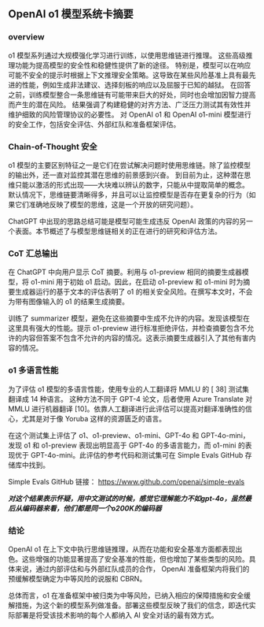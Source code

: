 ## OpenAI o1 模型系统卡摘要

### overview

o1 模型系列通过大规模强化学习进行训练，以使用思维链进行推理。
这些高级推理功能为提高模型的安全性和稳健性提供了新的途径。
特别是，模型可以在响应可能不安全的提示时根据上下文推理安全策略。这导致在某些风险基准上具有最先进的性能，例如生成非法建议、选择刻板的响应以及屈服于已知的越狱。
在回答之前，训练模型整合一条思维链有可能带来巨大的好处，同时也会增加因智力提高而产生的潜在风险。
结果强调了构建稳健的对齐方法、广泛压力测试其有效性并维护细致的风险管理协议的必要性。
对 OpenAI o1 和 OpenAI o1-mini 模型进行的安全工作，包括安全评估、外部红队和准备框架评估。


### Chain-of-Thought 安全

o1 模型的主要区别特征之一是它们在尝试解决问题时使用思维链。除了监控模型的输出外，还一直对监控其潜在思维的前景感到兴奋。
到目前为止，这种潜在思维只能以激活的形式出现——大块难以辨认的数字，只能从中提取简单的概念。
默认情况下，思维链要清晰得多，并且可以让监控模型是否存在更复杂的行为（如果它们准确地反映了模型的思维，这是一个开放的研究问题）。

ChatGPT 中出现的思路总结可能是模型可能生成违反 OpenAI 政策的内容的另一个表面。本节概述了与模型思维链相关的正在进行的研究和评估方法。


### CoT 汇总输出

在 ChatGPT 中向用户显示 CoT 摘要。利用与 o1-preview 相同的摘要生成器模型，将 o1-mini 用于初始 o1 启动。因此，在启动 o1-preview 和 o1-mini 时为摘要生成器运行的基于文本的评估表明了 o1 的相关安全风险。在撰写本文时，不会为带有图像输入的 o1 的结果生成摘要。

训练了 summarizer 模型，避免在这些摘要中生成不允许的内容。发现该模型在这里具有强大的性能。提示 o1-preview 进行标准拒绝评估，并检查摘要包含不允许的内容但答案不包含不允许的内容的情况。这表示摘要生成器引入了其他有害内容的情况。


### o1 多语言性能

为了评估 o1 模型的多语言性能，使用专业的人工翻译将 MMLU 的 [ 38] 测试集翻译成 14 种语言。
这种方法不同于 GPT-4 论文，后者使用 Azure Translate 对 MMLU 进行机器翻译 [10]。依靠人工翻译进行此评估可以提高对翻译准确性的信心，尤其是对于像 Yoruba 这样的资源匮乏的语言。

在这个测试集上评估了 o1、o1-preview、o1-mini、GPT-4o 和 GPT-4o-mini，发现 o1 和 o1-preview 表现出明显高于 GPT-4o 的多语言能力，而 o1-mini 的表现优于 GPT-4o-mini。此评估的参考代码和测试集可在 Simple Evals GitHub 存储库中找到。

Simple Evals GitHub 链接： https://www.github.com/openai/simple-evals

***对这个结果表示怀疑，用中文测试的时候，感觉它理解能力不如gpt-4o，虽然最后从编码器来看，他们都是同一个o200K的编码器***

### 结论

OpenAI o1 在上下文中执行思维链推理，从而在功能和安全基准方面都表现出色。这些增强的功能显著提高了安全基准的性能，但也增加了某些类型的风险。具体来说，通过内部评估和与外部红队成员的合作， OpenAI 准备框架内将我们的预缓解模型确定为中等风险的说服和 CBRN。

总体而言，o1 在准备框架中被归类为中等风险，已纳入相应的保障措施和安全缓解措施，为这个新的模型系列做准备。部署这些模型反映了我们的信念，即迭代实际部署是将受该技术影响的每个人都纳入 AI 安全对话的最有效方式。

